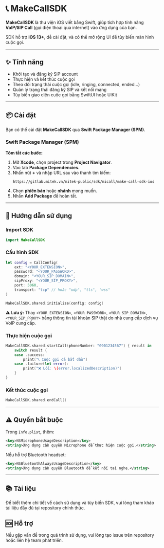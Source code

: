 # 📞 MakeCallSDK

**MakeCallSDK** là thư viện iOS viết bằng Swift, giúp tích hợp tính năng **VoIP/SIP Call** (gọi điện thoại qua internet) vào ứng dụng của bạn.

SDK hỗ trợ **iOS 13+**, dễ cài đặt, và có thể mở rộng UI để tùy biến màn hình cuộc gọi.

---

## ✨ Tính năng

- Khởi tạo và đăng ký SIP account
- Thực hiện và kết thúc cuộc gọi
- Theo dõi trạng thái cuộc gọi (idle, ringing, connected, ended...)
- Quản lý trạng thái đăng ký SIP và kết nối mạng
- Tùy biến giao diện cuộc gọi bằng SwiftUI hoặc UIKit

---

## 📦 Cài đặt

Bạn có thể cài đặt **MakeCallSDK** qua **Swift Package Manager (SPM)**.

### Swift Package Manager (SPM)

**Tóm tắt các bước:**

1. Mở **Xcode**, chọn project trong **Project Navigator**.
2. Vào tab **Package Dependencies**.
3. Nhấn nút **+** và nhập URL sau vào thanh tìm kiếm:
   ```
   https://gitlab.mitek.vn/mitek-public/sdk/micall/make-call-sdk-ios
   ```
4. Chọn **phiên bản** hoặc **nhánh** mong muốn.
5. Nhấn **Add Package** để hoàn tất.

---

## 🚀 Hướng dẫn sử dụng

### Import SDK

```swift
import MakeCallSDK
```

### Cấu hình SDK

```swift
let config = CallConfig(
    ext: "<YOUR_EXTENSION>",
    password: "<YOUR_PASSWORD>",
    domain: "<YOUR_SIP_DOMAIN>",
    sipProxy: "<YOUR_SIP_PROXY>",
    port: 5060,
    transport: "tcp" // hoặc "udp", "tls", "wss"
)

MakeCallSDK.shared.initialize(config: config)
```

⚠️ **Lưu ý:** Thay `<YOUR_EXTENSION>`, `<YOUR_PASSWORD>`, `<YOUR_SIP_DOMAIN>`, `<YOUR_SIP_PROXY>` bằng thông tin tài khoản SIP thật do nhà cung cấp dịch vụ VoIP cung cấp.

### Thực hiện cuộc gọi

```swift
MakeCallSDK.shared.startCall(phoneNumber: "0901234567") { result in
    switch result {
    case .success:
        print("📞 Cuộc gọi đã bắt đầu")
    case .failure(let error):
        print("❌ Lỗi: \(error.localizedDescription)")
    }
}
```

### Kết thúc cuộc gọi

```swift
MakeCallSDK.shared.endCall()
```

---

## ⚠️ Quyền bắt buộc

Trong `Info.plist`, thêm:

```xml
<key>NSMicrophoneUsageDescription</key>
<string>Ứng dụng cần quyền Microphone để thực hiện cuộc gọi.</string>
```

Nếu hỗ trợ Bluetooth headset:

```xml
<key>NSBluetoothAlwaysUsageDescription</key>
<string>Ứng dụng cần quyền Bluetooth để kết nối tai nghe.</string>
```

---

## 📚 Tài liệu

Để biết thêm chi tiết về cách sử dụng và tùy biến SDK, vui lòng tham khảo tài liệu đầy đủ tại repository chính thức.

## 🆘 Hỗ trợ

Nếu gặp vấn đề trong quá trình sử dụng, vui lòng tạo issue trên repository hoặc liên hệ team phát triển.
